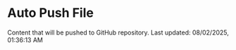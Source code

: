 # Auto Push File

Content that will be pushed to GitHub repository.
Last updated: 08/02/2025, 01:36:13 AM